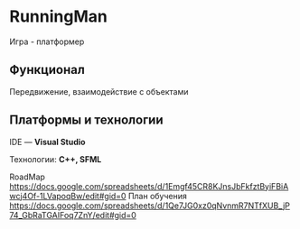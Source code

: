# RunningMan

Игра - платформер
 
## Функционал 
Передвижение, взаимодействие с объектами

## Платформы и технологии

IDE — **Visual Studio**

Технологии: **C++, SFML**

RoadMap https://docs.google.com/spreadsheets/d/1Emgf45CR8KJnsJbFkfztByiFBiAwcj4Of-1LVapoqBw/edit#gid=0
План обучения https://docs.google.com/spreadsheets/d/1Qe7JG0xz0qNvnmR7NTfXUB_jP74_GbRaTGAIFoq7ZnY/edit#gid=0
